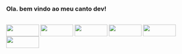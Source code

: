 ### Ola. bem vindo ao meu canto dev!


<div style="display: inline_block"><br>
  <img align="center" padding="4px8px" border-radius="5px" height="32" width="88" src="https://img.shields.io/badge/Rust-000000?style=for-the-badge&logo=rust&logoColor=white">
  <img align="center"  padding="4px8px" border-radius="5px" height="32" width="88" src="https://img.shields.io/badge/Spring-6DB33F?style=for-the-badge&logo=spring&logoColor=white">
  <img align="center"  height="32" width="88"  padding="4px8px" border-radius="5px" src="https://img.shields.io/badge/Java-ED8B00?style=for-the-badge&logo=openjdk&logoColor=white">
  <img align="center"  height="32" width="88"  padding="4px8px" border-radius="5px" src="https://img.shields.io/badge/C-00599C?style=for-the-badge&logo=c&logoColor=white">
  <img align="center"  height="32" width="88"  padding="4px8px" border-radius="5px" src="https://img.shields.io/badge/JavaScript-323330?style=for-the-badge&logo=javascript&logoColor=F7DF1E">
  <img align="center"  height="32" width="88"   padding="4px8px" border-radius="5px" src="https://img.shields.io/badge/Arch_Linux-1793D1?style=for-the-badge&logo=arch-linux&logoColor=white">
</div>
  


